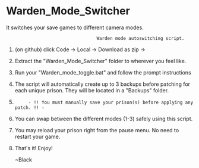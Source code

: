 # Warden_Mode_Switcher
It switches your save games to different camera modes.

				                      Warden mode autoswitching script.

1) (on github) click Code -> Local -> Download as zip -> 

2) Extract the "Warden_Mode_Switcher" folder to wherever you feel like.

3) Run your "Warden_mode_toggle.bat" and follow the prompt instructions

4) The script will automatically create up to 3 backups before patching for each unique prison. They will be located in a "Backups" folder.

5)          - !! You must manually save your prison(s) before applying any patch. !! -

6) You can swap between the different modes (1-3) safely using this script.

7) You may reload your prison right from the pause menu. No need to restart your game.

8) That's it! Enjoy!


	
	~Black 
